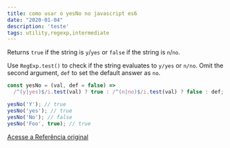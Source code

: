 ```yaml
---
title: como usar o yesNo no javascript es6
date: "2020-01-04"
description: 'teste'
tags: utility,regexp,intermediate
---
```


Returns `true` if the string is `y`/`yes` or `false` if the string is `n`/`no`.

Use `RegExp.test()` to check if the string evaluates to `y/yes` or `n/no`.
Omit the second argument, `def` to set the default answer as `no`.

```js
const yesNo = (val, def = false) =>
  /^(y|yes)$/i.test(val) ? true : /^(n|no)$/i.test(val) ? false : def;
```

```js
yesNo('Y'); // true
yesNo('yes'); // true
yesNo('No'); // false
yesNo('Foo', true); // true
```


[Acesse a Referência original](http://github.com/30-seconds/)
